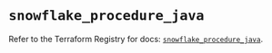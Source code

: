 # `snowflake_procedure_java`

Refer to the Terraform Registry for docs: [`snowflake_procedure_java`](https://registry.terraform.io/providers/snowflake-labs/snowflake/1.0.1/docs/resources/procedure_java).
